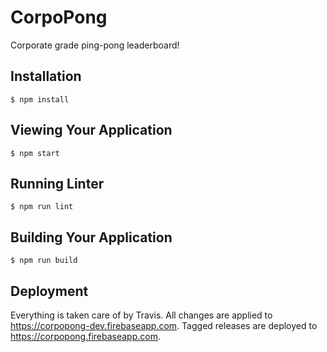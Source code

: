 # CorpoPong

Corporate grade ping-pong leaderboard!

## Installation

```
$ npm install
```

## Viewing Your Application

```
$ npm start
```

## Running Linter

```
$ npm run lint
```

## Building Your Application

```
$ npm run build
```

## Deployment

Everything is taken care of by Travis.
All changes are applied to https://corpopong-dev.firebaseapp.com.
Tagged releases are deployed to https://corpopong.firebaseapp.com.
